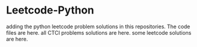 # Leetcode-Python
adding the python leetcode problem solutions in this repositories. 
The code files are here.
all CTCI problems solutions are here.
some leetcode solutions are here.















































































































































































































































































































































































































































































